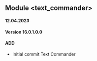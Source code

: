 ## Module <text_commander>

#### 12.04.2023
#### Version 16.0.1.0.0
#### ADD

- Initial commit Text Commander

